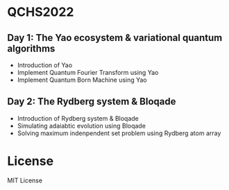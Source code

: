 # QCHS2022

## Day 1: The Yao ecosystem & variational quantum algorithms

- Introduction of Yao
- Implement Quantum Fourier Transform using Yao
- Implement Quantum Born Machine using Yao

## Day 2: The Rydberg system & Bloqade

- Introduction of Rydberg system & Bloqade
- Simulating adaiabtic evolution using Bloqade
- Solving maximum indenpendent set problem using Rydberg atom array

# License

MIT License
